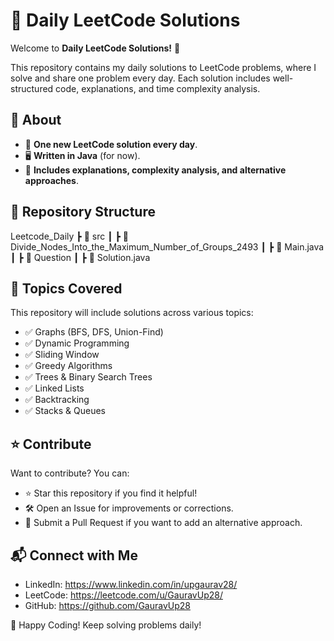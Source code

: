 # 🚀 Daily LeetCode Solutions

Welcome to **Daily LeetCode Solutions!** 🎯  

This repository contains my daily solutions to LeetCode problems, where I solve and share one problem every day. Each solution includes well-structured code, explanations, and time complexity analysis.

## 📌 About
- 📆 **One new LeetCode solution every day**.
- 🖥 **Written in Java** (for now).
- 📖 **Includes explanations, complexity analysis, and alternative approaches**.

## 📂 Repository Structure
Leetcode_Daily ┣ 📂 src ┃ ┣ 📂 Divide_Nodes_Into_the_Maximum_Number_of_Groups_2493  ┃ ┣ 📜 Main.java  ┃ ┣ 📜 Question  ┃ ┣ 📜 Solution.java

## 📌 Topics Covered
This repository will include solutions across various topics:

- ✅ Graphs (BFS, DFS, Union-Find)
- ✅ Dynamic Programming
- ✅ Sliding Window
- ✅ Greedy Algorithms
- ✅ Trees & Binary Search Trees
- ✅ Linked Lists
- ✅ Backtracking
- ✅ Stacks & Queues

## ⭐ Contribute
Want to contribute? You can:

- ⭐ Star this repository if you find it helpful!
- 🛠 Open an Issue for improvements or corrections.
- 🔄 Submit a Pull Request if you want to add an alternative approach.

## 📬 Connect with Me
- LinkedIn: https://www.linkedin.com/in/upgaurav28/
- LeetCode: https://leetcode.com/u/GauravUp28/
- GitHub: https://github.com/GauravUp28

🚀 Happy Coding! Keep solving problems daily!
